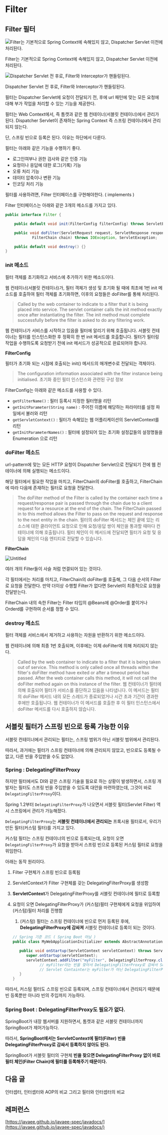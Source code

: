 # Filter

## Filter 필터

![Filter는 기본적으로 Spring Context에 속해있지 않고, Dispatcher Servlet 이전에 처리된다.](Filter%2023ce2358eb50458eb3dc4e7d31ea2d29/Untitled.png)

Filter는 기본적으로 Spring Context에 속해있지 않고, Dispatcher Servlet 이전에 처리된다.

![Dispatcher Servlet 전 후로, Filter와 Interceptor가 핸들링된다.](Filter%2023ce2358eb50458eb3dc4e7d31ea2d29/Untitled%201.png)

Dispatcher Servlet 전 후로, Filter와 Interceptor가 핸들링된다.

필터는 Dispatcher Servlet에 요청이 전달되기 전, 후에 url 패턴에 맞는 모든 요청에 대해 부가 작업을 처리할 수 있는 기능을 제공한다.

필터는 Web Context에서, 즉 톰캣과 같은 웹 컨테이너(서블릿 컨테이너)에서 관리가 된다. Dispatcher Servlet이 존재하는 Spring Context 즉 스프링 컨테이너에서 관리되지 않는다. 

단, 스프링 빈으로 등록은 된다. 이유는 하단에서 다룬다.

필터는 아래와 같은 기능을 수행하기 좋다.

- 로그인여부나 권한 검사와 같은 인증 기능
- 요청이나 응답에 대한 로그(기록) 기능
- 오류 처리 기능
- 데이터 압축이나 변환 기능
- 인코딩 처리 기능

필터를 사용하려면, Filter 인터페이스를 구현해야한다. ( implements )

Filter 인터페이스는 아래와 같은 3개의 메소드를 가지고 있다.

```java
public interface Filter {

    public default void init(FilterConfig filterConfig) throws ServletException {}

    public void doFilter(ServletRequest request, ServletResponse response,
            FilterChain chain) throws IOException, ServletException;

    public default void destroy() {}
}
```

### init 메소드

필터 객체를 초기화하고 서비스에 추가하기 위한 메소드이다. 

웹 컨테이너(서블릿 컨테이너)가, 필터 객체가 생성 및 초기화 될 때에 최초에 1번 init 메소드를 호출하여 필터 객체를 초기화하면, 이후의 요청들은 doFilter를 통해 처리된다.

> Called by the web container to indicate to a filter that it is being placed into service. The servlet container calls the init method exactly once after instantiating the filter. The init method must complete successfully before the filter is asked to do any filtering work.

웹 컨테이너가 서비스를 시작하고 있음을 필터에 알리기 위해 호출됩니다. 서블릿 컨테이너는 필터를 인스턴스화한 후 정확히 한 번 init 메서드를 호출합니다. 필터가 필터링 작업을 수행하도록 요청받기 전에 init 메서드가 성공적으로 완료되어야 합니다.
> 

**FilterConfig**

필터가 초기화 되는 시점에 호출되는 init() 메서드의 매개변수로 전달되는 객체이다.

> The configuration information associated with the filter instance being initialised.
초기화 중인 필터 인스턴스와 관련된 구성 정보
> 

FilterConfig는 아래와 같은 메소드를 사용할 수 있다.

- `getFilterName()` : 필터 등록시 지정한 필터명을 리턴
- `getInitParameter(String name)` : 주어진 이름에 해당하는 파라미터를 설정 파일에서 불러와 리턴
- `getServletContext()` : 필터가 속해있는 웹 어플리케이션의 ServletContext를 리턴
- `getInitParameterNames()` : 필터에 설정되어 있는 초기화 설정값들의 설정명들을 Enumeration 으로 리턴

### doFilter 메소드

url-pattern에 맞는 모든 HTTP 요청이 Dispatcher Servlet으로 전달되기 전에 웹 컨테이너에 의해 실행되는 메소드이다. 

해당 필터에서 필요한 작업을 마치고, FilterChain의 doFilter를 호출하고, FilterChain에 따라 다음에 존재하는 필터로 요청을 전달한다.

> The doFilter method of the Filter is called by the container each time a request/response pair is passed through the chain due to a client request for a resource at the end of the chain. The FilterChain passed in to this method allows the Filter to pass on the request and response to the next entity in the chain.
필터의 doFilter 메서드는 체인 끝에 있는 리소스에 대한 클라이언트 요청으로 인해 요청/응답 쌍이 체인을 통과할 때마다 컨테이너에 의해 호출됩니다. 필터 체인이 이 메서드에 전달되면 필터가 요청 및 응답을 체인의 다음 엔티티로 전달할 수 있습니다.
> 

**FilterChain**

![Untitled](Filter%2023ce2358eb50458eb3dc4e7d31ea2d29/Untitled%202.png)

여러 개의 Filter들이 사슬 처럼 연결되어 있는 것이다.

각 필터에서는 처리를 마치고, FilterChain의 doFilter를 호출해, 그 다음 순서의 Filter로 요청을 전달한다. 만약 더이상 수행할 Filter가 없다면 Servlet이 최종적으로 요청을 전달받는다. 

FilterChain 내의 속한 Filter는 Filter 타입의 @Beans에 @Order를 붙이거나 Orderd를 구현하여 순서를 정할 수 있다.

### destroy 메소드

필터 객체를 서비스에서 제거하고 사용하는 자원을 반환하기 위한 메소드이다. 

웹 컨테이너에 의해 최종 1번 호출되며, 이후에는 이제 doFilter에 의해 처리되지 않는다.

> Called by the web container to indicate to a filter that it is being taken out of service. This method is only called once all threads within the filter's doFilter method have exited or after a timeout period has passed. After the web container calls this method, it will not call the doFilter method again on this instance of the filter.
웹 컨테이너가 필터에 의해 호출되어 필터가 서비스를 중단하고 있음을 나타냅니다. 이 메서드는 필터의 doFilter 메서드 내의 모든 스레드가 종료되었거나 시간 초과 기간이 경과한 후에만 호출됩니다. 웹 컨테이너가 이 메서드를 호출한 후 이 필터 인스턴스에서 doFilter 메서드를 다시 호출하지 않습니다.
> 

## 서블릿 필터가 스프링 빈으로 등록 가능한 이유

서블릿 컨테이너에서 관리되는 필터는, 스프링 범위가 아닌 서블릿 범위에서 관리된다.

따라서, 과거에는 필터가 스프링 컨테이너에 의해 관리되지 않았고, 빈으로도 등록될 수 없고, 다른 빈을 주입받을 수도 없었다.

### Spring : DelegatingFilterProxy

하지만 필터에서도 DI와 같은 스프링 기술을 필요로 하는 상황이 발생하면서, 스프링 개발자는 필터도 스프링 빈을 주입받을 수 있도록 대안을 마련하였는데, 그것이 바로 `DelegatingFilterProxy`이다.

Spring 1.2부터 `DelegatingFilterProxy`가 나오면서 서블릿 필터(Servlet Filter) 역시 스프링에서 관리가 가능해졌다.

`DelegatingFilterProxy`는 **서블릿 컨테이너에서 관리되는** 프록시용 필터로서, 우리가 만든 필터(커스텀 필터)를 가지고 있다. 

커스텀 필터는 스프링 컨테이너의 빈으로 등록되는데, 요청이 오면 `DelegatingFilterProxy`가 요청을 받아서 스프링 빈으로 등록된 커스텀 필터로 요청을 위임한다.

아래는 동작 원리이다.

1. Filter 구현체가 스프링 빈으로 등록됨
2. ServletContext가 Filter 구현체를 갖는 DelegatingFilterProxy를 생성함
3. **ServletContext**가 DelegatingFilterProxy를 서블릿 컨테이너에 필터로 등록함
4. 요청이 오면 DelegatingFilterProxy가 (커스텀)필터 구현체에게 요청을 위임하여 (커스텀)필터 처리를 진행함
    1. (커스텀) 필터는 스프링 컨테이너에 빈으로 먼저 등록된 후에, **DelegatingFilterProxy에 감싸져** 서블릿 컨테이너로 등록이 되는 것이다.
    
    ```java
    // Spring 기준 코드 ( Spring Boot 아님 )
    public class MyWebApplicationInitializer extends AbstractAnnotationConfigDispatcherServletInitializer {
    
       public void onStartup(ServletContext servletContext) throws ServletException {
          super.onStartup(servletContext);
          servletContext.addFilter("myFilter", DelegatingFilterProxy.class);
    			// myFilter라는 빈을 찾아서 DelegatingFilterProxy로 감싸서 Servlet Container로 등록된다.
    			// Servlet Containter는 myFilter가 아닌 DelegatingFilterProxy를 통해 myFilter에 요청을 위임하게 된다.
       }
    }
    ```
    

따라서, 커스텀 필터도 스프링 빈으로 등록되며, 스프링 컨테이너에서 관리되기 때문에 빈 등록뿐만 아니라 빈의 주입까지 가능하다.

### Spring Boot : DelegatingFilterProxy도 필요가 없다.

SpringBoot가 내장 웹서버를 지원하면서, 톰캣과 같은 서블릿 컨테이너까지 SpringBoot가 제어가능하다.

따라서, **SpringBoot에서는 ServletContext에 필터(Filter) 빈을 DelegatingFilterProxy로 감싸서 등록하지 않아도 된다.** 

SpringBoot가 서블릿 필터의 구현체 **빈을 찾으면 DelegatingFilterProxy 없이 바로 필터 체인(Filter Chain)에 필터를 등록해주기 때문이다.**

## 다음 글

인터셉터, 인터셉터와 AOP의 비교 그리고 필터와 인터셉터의 비교

## 레퍼런스

[https://javaee.github.io/javaee-spec/javadocs/](https://javaee.github.io/javaee-spec/javadocs/)